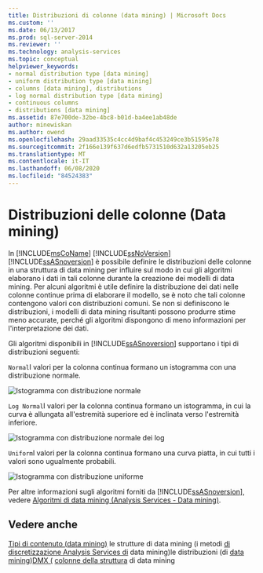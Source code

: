 ```yaml
---
title: Distribuzioni di colonne (data mining) | Microsoft Docs
ms.custom: ''
ms.date: 06/13/2017
ms.prod: sql-server-2014
ms.reviewer: ''
ms.technology: analysis-services
ms.topic: conceptual
helpviewer_keywords:
- normal distribution type [data mining]
- uniform distribution type [data mining]
- columns [data mining], distributions
- log normal distribution type [data mining]
- continuous columns
- distributions [data mining]
ms.assetid: 87e700de-32be-4bc8-b01d-ba4ee1ab48de
author: minewiskan
ms.author: owend
ms.openlocfilehash: 29aad33535c4cc4d9baf4c453249ce3b51595e78
ms.sourcegitcommit: 2f166e139f637d6edfb5731510d632a13205eb25
ms.translationtype: MT
ms.contentlocale: it-IT
ms.lasthandoff: 06/08/2020
ms.locfileid: "84524383"
---
```

# <a name="column-distributions-data-mining"></a>Distribuzioni delle colonne (Data mining)
  In [!INCLUDE[msCoName](../../includes/msconame-md.md)] [!INCLUDE[ssNoVersion](../../includes/ssnoversion-md.md)] [!INCLUDE[ssASnoversion](../../includes/ssasnoversion-md.md)] è possibile definire le distribuzioni delle colonne in una struttura di data mining per influire sul modo in cui gli algoritmi elaborano i dati in tali colonne durante la creazione dei modelli di data mining. Per alcuni algoritmi è utile definire la distribuzione dei dati nelle colonne continue prima di elaborare il modello, se è noto che tali colonne contengono valori con distribuzioni comuni. Se non si definiscono le distribuzioni, i modelli di data mining risultanti possono produrre stime meno accurate, perché gli algoritmi dispongono di meno informazioni per l'interpretazione dei dati.

 Gli algoritmi disponibili in [!INCLUDE[ssASnoversion](../../includes/ssasnoversion-md.md)] supportano i tipi di distribuzioni seguenti:

 `Normal`I valori per la colonna continua formano un istogramma con una distribuzione normale.

 ![Istogramma con distribuzione normale](../media/normal-distribution.gif "Istogramma con distribuzione normale")

 `Log Normal`I valori per la colonna continua formano un istogramma, in cui la curva è allungata all'estremità superiore ed è inclinata verso l'estremità inferiore.

 ![Istogramma con distribuzione normale dei log](../media/log-normal-distribution.gif "Istogramma con distribuzione normale dei log")

 `Uniform`I valori per la colonna continua formano una curva piatta, in cui tutti i valori sono ugualmente probabili.

 ![Istogramma con distribuzione uniforme](../media/uniform-distribution.gif "Istogramma con distribuzione uniforme")

 Per altre informazioni sugli algoritmi forniti da [!INCLUDE[ssASnoversion](../../includes/ssasnoversion-md.md)], vedere [Algoritmi di data mining &#40;Analysis Services - Data mining&#41;](data-mining-algorithms-analysis-services-data-mining.md).

## <a name="see-also"></a>Vedere anche
 [Tipi di contenuto &#40;data mining&#41;](content-types-data-mining.md) le strutture di data mining &#40;i metodi [di discretizzazione Analysis Services di](mining-structures-analysis-services-data-mining.md) data mining&#41;le distribuzioni &#40;di [data mining](discretization-methods-data-mining.md)&#41;[DMX &#40;](/sql/dmx/distributions-dmx) [colonne della struttura](mining-structure-columns.md) di data mining


